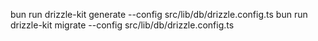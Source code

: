 bun run drizzle-kit generate --config src/lib/db/drizzle.config.ts 
bun run drizzle-kit migrate --config src/lib/db/drizzle.config.ts 